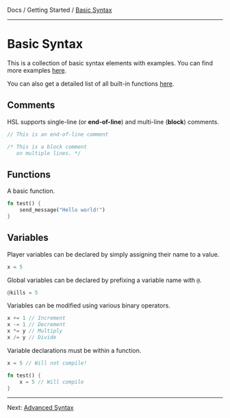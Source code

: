 Docs / Getting Started / [Basic Syntax](basic-syntax.md)

---

# Basic Syntax

This is a collection of basic syntax elements with examples. You can find
 more examples [here](https://github.com/sndyx/hsl/tree/master/examples).

You can also get a detailed list of all built-in functions
 [here](../reference/built-ins.md).

## Comments

HSL supports single-line (or **end-of-line**) and multi-line (**block**)
 comments.

```rust
// This is an end-of-line comment

/* This is a block comment
   on multiple lines. */
```

## Functions

A basic function.

```rust
fn test() {
    send_message("Hello world!")
}
```

## Variables

Player variables can be declared by simply assigning their name to a
 value.

```rust
x = 5
```

Global variables can be declared by prefixing a variable name with `@`.

```rust
@kills = 5
```

Variables can be modified using various binary operators.

```rust
x += 1 // Increment
x -= 1 // Decrement
x *= y // Multiply
x /= y // Divide
```

Variable declarations must be within a function.

```rust
x = 5 // Will not compile!

fn test() {
    x = 5 // Will compile
}
```

---

Next: [Advanced Syntax](advanced-syntax.md)